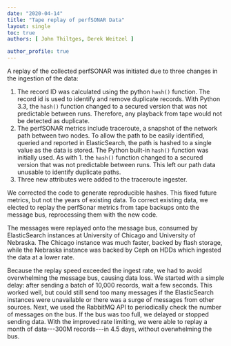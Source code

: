 ```yaml
---
date: "2020-04-14"
title: "Tape replay of perfSONAR Data"
layout: single
toc: true
authors: [ John Thiltges, Derek Weitzel ]

author_profile: true
---
```


A replay of the collected perfSONAR was initiated due to three changes in the ingestion of the data:

1. The record ID was calculated using the python `hash()` function. The record id is used to identify and remove duplicate records. With Python 3.3, the `hash()` function changed to a secured version that was not predictable between runs. Therefore, any playback from tape would not be detected as duplicate.
1. The perfSONAR metrics include traceroute, a snapshot of the network path between two nodes. To allow the path to be easily identified, queried and reported in ElasticSearch, the path is hashed to a single value as the data is stored. The Python built-in `hash()` function was initially used. As with 1. the `hash()` function changed to a secured version that was not predictable between runs. This left our path data unusable to identify duplicate paths.
1. Three new attributes were added to the traceroute ingester.

We corrected the code to generate reproducible hashes. This fixed future metrics, but not the years of existing data. To correct existing data, we elected to replay the perfSonar metrics from tape backups onto the message bus, reprocessing them with the new code.

The messages were replayed onto the message bus, consumed by ElasticSearch instances at University of Chicago and University of Nebraska. The Chicago instance was much faster, backed by flash storage, while the Nebraska instance was backed by Ceph on HDDs which ingested the data at a lower rate.

Because the replay speed exceeded the ingest rate, we had to avoid overwhelming the message bus, causing data loss. We started with a simple delay: after sending a batch of 10,000 records, wait a few seconds. This worked well, but could still send too many messages if the ElasticSearch instances were unavailable or there was a surge of messages from other sources. Next, we used the RabbitMQ API to periodically check the number of messages on the bus. If the bus was too full, we delayed or stopped sending data. With the improved rate limiting, we were able to replay a month of data---300M records---in 4.5 days, without overwhelming the bus.
